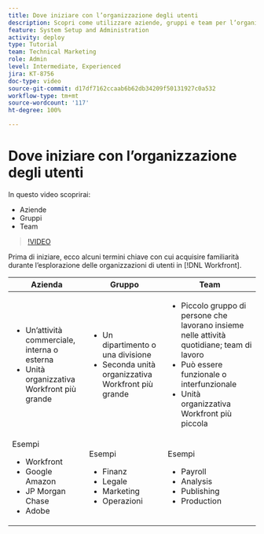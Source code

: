 ```yaml
---
title: Dove iniziare con l’organizzazione degli utenti
description: Scopri come utilizzare aziende, gruppi e team per l’organizzazione degli utenti e le autorizzazioni per gli elementi di lavoro.
feature: System Setup and Administration
activity: deploy
type: Tutorial
team: Technical Marketing
role: Admin
level: Intermediate, Experienced
jira: KT-8756
doc-type: video
source-git-commit: d17df7162ccaab6b62db34209f50131927c0a532
workflow-type: tm+mt
source-wordcount: '117'
ht-degree: 100%

---
```


# Dove iniziare con l’organizzazione degli utenti

In questo video scoprirai:

* Aziende
* Gruppi
* Team

>[!VIDEO](https://video.tv.adobe.com/v/335068/?quality=12&learn=on&enablevpops)

Prima di iniziare, ecco alcuni termini chiave con cui acquisire familiarità durante l’esplorazione delle organizzazioni di utenti in [!DNL Workfront].

| Azienda | Gruppo | Team |
| --- | --- | --- |
| <ul><li>Un’attività commerciale, interna o esterna</li><li>Unità organizzativa Workfront più grande</li></ul> | <ul><li>Un dipartimento o una divisione</li><li>Seconda unità organizzativa Workfront più grande</li></ul> | <ul><li>Piccolo gruppo di persone che lavorano insieme nelle attività quotidiane; team di lavoro</li><li>Può essere funzionale o interfunzionale</li><li>Unità organizzativa Workfront più piccola</li></ul> |
| Esempi <ul><li>Workfront</li><li>Google Amazon</li><li>JP Morgan Chase</li><li>Adobe</li></ul> | Esempi <ul><li>Finanz</li><li>Legale</li><li>Marketing</li><li>Operazioni</li></ul> | Esempi <ul><li>Payroll</li><li>Analysis</li><li>Publishing</li><li>Production</li></ul> |



